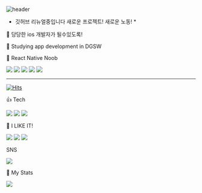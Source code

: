 ![header](https://capsule-render.vercel.app/api?type=waving&color=61DAFB&height=300&section=header&text=App-Developer&fontSize=80)

* 깃허브 리뉴얼중입니다 새로운 프로젝트! 새로운 노동! *

🌱 당당한 ios 개발자가 될수있도록!


🌱 Studying app development in DGSW  


🌱 React Native Noob




[![](https://raw.githubusercontent.com/Garr15/Garr15/main/profile-summary-card-output/nord_dark/0-profile-details.svg)](https://github.com/vn7n24fzkq/github-profile-summary-cards)
[![](https://raw.githubusercontent.com/Garr15/Garr15/main/profile-summary-card-output/nord_dark/1-repos-per-language.svg)](https://github.com/vn7n24fzkq/github-profile-summary-cards) [![](https://raw.githubusercontent.com/Garr15/Garr15/main/profile-summary-card-output/nord_dark/2-most-commit-language.svg)](https://github.com/vn7n24fzkq/github-profile-summary-cards)
[![](https://raw.githubusercontent.com/Garr15/Garr15/main/profile-summary-card-output/nord_dark/3-stats.svg)](https://github.com/vn7n24fzkq/github-profile-summary-cards) [![](https://raw.githubusercontent.com/Garr15/Garr15/main/profile-summary-card-output/nord_dark/4-productive-time.svg)](https://github.com/vn7n24fzkq/github-profile-summary-cards)



***

[![Hits](https://hits.seeyoufarm.com/api/count/incr/badge.svg?url=https%3A%2F%2Fgithub.com%2FGarr15&count_bg=%23388FBB&title_bg=%23BFBFBF&icon=&icon_color=%2359C2CC&title=%EB%B0%A9%EB%AC%B8%EC%9E%90+%EC%88%98&edge_flat=false)](https://hits.seeyoufarm.com)

👍 Tech    

<img src="https://img.shields.io/badge/C-%2300599C?style=flat-square&logo=C&logoColor=white"/></a>
<img src="https://img.shields.io/badge/React Native-61DAFB?style=flat-square&logo=React&logoColor=white"/>
<img src="https://img.shields.io/badge/JavaScript-F7DF1E?style=flat-square&logo=JavaScript&logoColor=white"/>



👊 I LIKE IT!

<img src="https://img.shields.io/badge/Apple-000000?style=flat-square&logo=Apple&logoColor=white"/> </a>
<img src="https://img.shields.io/badge/Google-4285F4?style=flat-square&logo=Google&logoColor=white"/> 
<img src="https://img.shields.io/badge/Facebook-1877F2?style=flat-square&logo=Facebook&logoColor=white"/>


SNS

<a href="https://www.instagram.com/geonwo_o06/" target="_blank"><img src="https://img.shields.io/badge/Instagram-E4405F?style=flat-square&logo=Instagram&logoColor=white"/></a>


👏 My Stats

<img src="https://github-readme-stats.vercel.app/api?username=Garr15&show_icons=true&theme=radical"/></a> 






 
  
  




